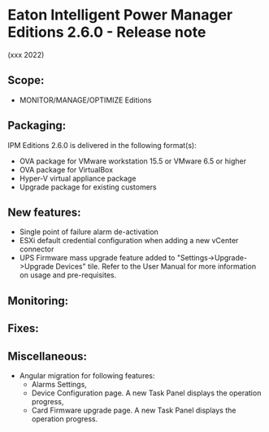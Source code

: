 # Eaton Intelligent Power Manager Editions 2.6.0 - Release note
(xxx 2022)

## Scope:
* MONITOR/MANAGE/OPTIMIZE Editions

## Packaging:
IPM Editions 2.6.0 is delivered in the following format(s):

* OVA package for VMware workstation 15.5 or VMware 6.5 or higher
* OVA package for VirtualBox
* Hyper-V virtual appliance package
* Upgrade package for existing customers

## New features:
* Single point of failure alarm de-activation
* ESXi default credential configuration when adding a new vCenter connector
* UPS Firmware mass upgrade feature added to "Settings->Upgrade->Upgrade Devices" tile.
Refer to the User Manual for more information on usage and pre-requisites.

## Monitoring:

## Fixes:

## Miscellaneous:
* Angular migration for following features:
  - Alarms Settings,
  - Device Configuration page. A new Task Panel displays the operation progress,
  - Card Firmware upgrade page. A new Task Panel displays the operation progress.
